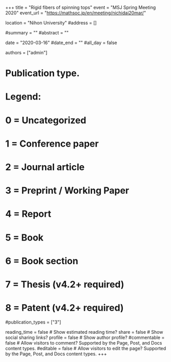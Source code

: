 +++
title = "Rigid fibers of spinning tops"
event = "MSJ Spring Meeting 2020"
event_url = "https://mathsoc.jp/en/meeting/nichidai20mar/"

location = "Nihon University"
#address = []

#summary = ""
#abstract = ""

date = "2020-03-16"
#date_end = ""
#all_day = false

authors = ["admin"]

# Publication type.
# Legend:
# 0 = Uncategorized
# 1 = Conference paper
# 2 = Journal article
# 3 = Preprint / Working Paper
# 4 = Report
# 5 = Book
# 6 = Book section
# 7 = Thesis (v4.2+ required)
# 8 = Patent (v4.2+ required)
#publication_types = ["3"]

reading_time = false  # Show estimated reading time?
share = false  # Show social sharing links?
profile = false  # Show author profile?
#commentable = false  # Allow visitors to comment? Supported by the Page, Post, and Docs content types.
#editable = false  # Allow visitors to edit the page? Supported by the Page, Post, and Docs content types.
+++
